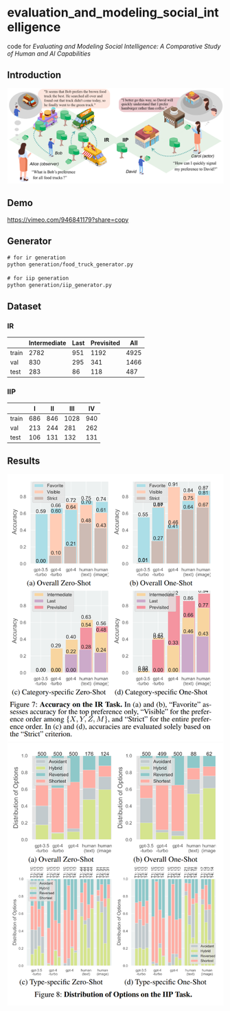 # evaluation_and_modeling_social_intelligence
code for *Evaluating and Modeling Social Intelligence: A Comparative Study of Human and AI Capabilities*


## Introduction


![Evaluation tasks: IR (left) and IIP (right).](./figures/two_tasks.png)

## Demo

https://vimeo.com/946841179?share=copy

## Generator

```
# for ir generation
python generation/food_truck_generator.py

# for iip generation
python generation/iip_generator.py
```
## Dataset

### IR

|       | Intermediate | Last | Previsited | All  |
|-------|--------------|------|------------|------|
| train | 2782         | 951  | 1192       | 4925 |
| val   | 830          | 295  | 341        | 1466 |
| test  | 283          | 86   | 118        | 487  |


### IIP

|       | I   | II  | III  | IV  |
|-------|-----|-----|------|-----|
| train | 686 | 846 | 1028 | 940 |
| val   | 213 | 244 | 281  | 262 |
| test  | 106 | 131 | 132  | 131 |

## Results

![IR results](./figures/ir_results.png)
![IIP results](./figures/iip_results.png)

